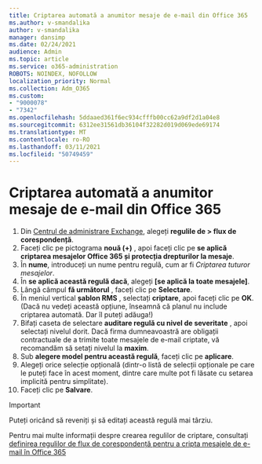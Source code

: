 ```yaml
---
title: Criptarea automată a anumitor mesaje de e-mail din Office 365
ms.author: v-smandalika
author: v-smandalika
manager: dansimp
ms.date: 02/24/2021
audience: Admin
ms.topic: article
ms.service: o365-administration
ROBOTS: NOINDEX, NOFOLLOW
localization_priority: Normal
ms.collection: Adm_O365
ms.custom:
- "9000078"
- "7342"
ms.openlocfilehash: 5ddaaed361f6ec934cfffb00cc62a9df2d1a04e8
ms.sourcegitcommit: 6312ee31561db36104f32282d019d069ede69174
ms.translationtype: MT
ms.contentlocale: ro-RO
ms.lasthandoff: 03/11/2021
ms.locfileid: "50749459"
---
```

# <a name="automatically-encrypt-certain-email-messages-from-office-365"></a>Criptarea automată a anumitor mesaje de e-mail din Office 365

1. Din [Centrul de administrare Exchange](https://outlook.office365.com/ecp/), alegeți **regulile de > flux de corespondență**. 
2. Faceți clic pe pictograma **nouă (+)** , apoi faceți clic pe **se aplică criptarea mesajelor Office 365 și protecția drepturilor la mesaje**.
3. În **nume**, introduceți un nume pentru regulă, cum ar fi *Criptarea tuturor mesajelor*.
4. În **se aplică această regulă dacă**, alegeți **[se aplică la toate mesajele]**. 
5. Lângă câmpul **fă următorul** , faceți clic pe **Selectare**. 
6. În meniul vertical **șablon RMS** , selectați **criptare**, apoi faceți clic pe **OK**. (Dacă nu vedeți această opțiune, înseamnă că planul nu include criptarea automată. Dar îl puteți adăuga!)
7. Bifați caseta de selectare **auditare regulă cu nivel de severitate** , apoi selectați nivelul dorit. Dacă firma dumneavoastră are obligații contractuale de a trimite toate mesajele de e-mail criptate, vă recomandăm să setați nivelul la **maxim**.
8. Sub **alegere model pentru această regulă**, faceți clic pe **aplicare**. 
9. Alegeți orice selecție opțională (dintr-o listă de selecții opționale pe care le puteți face în acest moment, dintre care multe pot fi lăsate cu setarea implicită pentru simplitate).
10. Faceți clic pe **Salvare**.

> [!IMPORTANT]
> Puteți oricând să reveniți și să editați această regulă mai târziu.

Pentru mai multe informații despre crearea regulilor de criptare, consultați [definirea regulilor de flux de corespondență pentru a cripta mesajele de e-mail în Office 365](https://docs.microsoft.com/microsoft-365/compliance/define-mail-flow-rules-to-encrypt-email)

